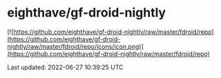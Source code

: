 
# eighthave/gf-droid-nightly

[![https://github.com/eighthave/gf-droid-nightly/raw/master/fdroid/repo](https://github.com/eighthave/gf-droid-nightly/raw/master/fdroid/repo/icons/icon.png)](https://github.com/eighthave/gf-droid-nightly/raw/master/fdroid/repo)

Last updated: 2022-06-27 10:39:25 UTC